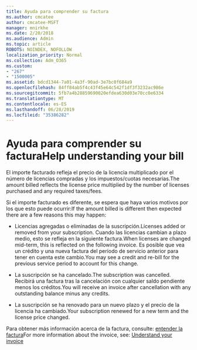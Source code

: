 ```yaml
---
title: Ayuda para comprender su factura
ms.author: cmcatee
author: cmcatee-MSFT
manager: mnirkhe
ms.date: 2/20/2018
ms.audience: Admin
ms.topic: article
ROBOTS: NOINDEX, NOFOLLOW
localization_priority: Normal
ms.collection: Adm_O365
ms.custom:
- "267"
- "1500005"
ms.assetid: bdcd1344-7a01-4a3f-90ad-3e7bc0f684a9
ms.openlocfilehash: 84ff84ab5f4c43f45e64c542f1df3f3232ac986e
ms.sourcegitcommit: 5fb7a4b28859690020efdea630d03e70cc0e6334
ms.translationtype: MT
ms.contentlocale: es-ES
ms.lasthandoff: 06/28/2019
ms.locfileid: "35386282"
---
```

# <a name="help-understanding-your-bill"></a><span data-ttu-id="9831f-102">Ayuda para comprender su factura</span><span class="sxs-lookup"><span data-stu-id="9831f-102">Help understanding your bill</span></span>

<span data-ttu-id="9831f-103">El importe facturado refleja el precio de la licencia multiplicado por el número de licencias compradas y los impuestos/cuotas necesarias.</span><span class="sxs-lookup"><span data-stu-id="9831f-103">The amount billed reflects the license price multiplied by the number of licenses purchased and any required taxes/fees.</span></span>
  
<span data-ttu-id="9831f-104">Si el importe facturado es diferente, se espera que haya varios motivos por los que esto puede ocurrir:</span><span class="sxs-lookup"><span data-stu-id="9831f-104">If the amount billed is different then expected there are a few reasons this may happen:</span></span>
  
- <span data-ttu-id="9831f-105">Licencias agregadas o eliminadas de la suscripción.</span><span class="sxs-lookup"><span data-stu-id="9831f-105">Licenses added or removed from your subscription.</span></span> <span data-ttu-id="9831f-106">Cuando las licencias cambian a plazo medio, esto se refleja en la siguiente factura.</span><span class="sxs-lookup"><span data-stu-id="9831f-106">When licenses are changed mid-term, this is reflected on the following invoice.</span></span> <span data-ttu-id="9831f-107">Es posible que vea un crédito y una nueva factura del período de servicio anterior para tener en cuenta este cambio.</span><span class="sxs-lookup"><span data-stu-id="9831f-107">You may see a credit and re-bill for the previous service period to account for this change.</span></span>

- <span data-ttu-id="9831f-108">La suscripción se ha cancelado.</span><span class="sxs-lookup"><span data-stu-id="9831f-108">The subscription was cancelled.</span></span> <span data-ttu-id="9831f-109">Recibirá una factura tras la cancelación con cualquier saldo pendiente menos los créditos.</span><span class="sxs-lookup"><span data-stu-id="9831f-109">You will receive an invoice after cancellation with any outstanding balance minus any credits.</span></span>

- <span data-ttu-id="9831f-110">La suscripción se ha renovado para un nuevo plazo y el precio de la licencia ha cambiado.</span><span class="sxs-lookup"><span data-stu-id="9831f-110">Your subscription renewed for a new term and the license price changed.</span></span>

<span data-ttu-id="9831f-111">Para obtener más información acerca de la factura, consulte: [entender la factura](https://support.office.com/article/0724b428-fb59-4962-8c37-6674166d7507)</span><span class="sxs-lookup"><span data-stu-id="9831f-111">For more information about the invoice, see: [Understand your invoice](https://support.office.com/article/0724b428-fb59-4962-8c37-6674166d7507)</span></span>
  